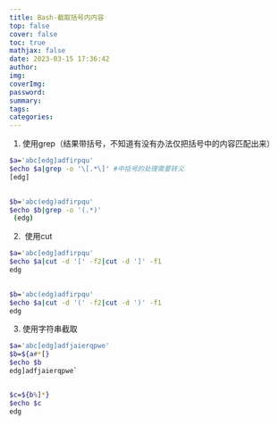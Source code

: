 ```yaml
---
title: Bash-截取括号内内容
top: false
cover: false
toc: true
mathjax: false
date: 2023-03-15 17:36:42
author:
img:
coverImg:
password:
summary:
tags:
categories:
---
```


1. 使用grep（结果带括号，不知道有没有办法仅把括号中的内容匹配出来）
```bash
$a='abc[edg]adfirpqu'
$echo $a|grep -o '\[.*\]' #中括号的处理需要转义
[edg]
    

$b='abc(edg)adfirpqu'
$echo $b|grep -o '(.*)'
 (edg)
```

2.  使用cut
```bash
$a='abc[edg]adfirpqu'
$echo $a|cut -d '[' -f2|cut -d ']' -f1
edg
    

$b='abc(edg)adfirpqu'
$echo $a|cut -d '(' -f2|cut -d ')' -f1
edg
```

3. 使用字符串截取
```bash
$a='abc[edg]adfjaierqpwe'
$b=${a#*[}
$echo $b
edg]adfjaierqpwe`


$c=${b%]*}
$echo $c
edg
```


